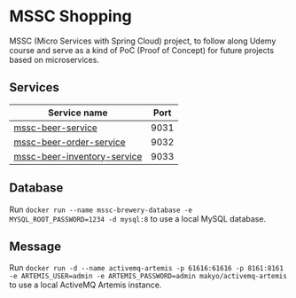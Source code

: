 # MSSC Shopping

MSSC (Micro Services with Spring Cloud) project, to follow along Udemy course and serve as a kind of PoC (Proof of
Concept) for future projects based on microservices.

## Services

| Service name                                                          | Port |
|-----------------------------------------------------------------------|------|
| [mssc-beer-service](./services/mssc-beer-service)                     | 9031 |
| [mssc-beer-order-service](./services/mssc-beer-order-service)         | 9032 |
| [mssc-beer-inventory-service](./services/mssc-beer-inventory-service) | 9033 |

## Database

Run `docker run --name mssc-brewery-database -e MYSQL_ROOT_PASSWORD=1234 -d mysql:8` to use a local MySQL database.

## Message

Run `docker run -d --name activemq-artemis -p 61616:61616 -p 8161:8161 -e ARTEMIS_USER=admin -e ARTEMIS_PASSWORD=admin makyo/activemq-artemis` to use a local ActiveMQ Artemis instance.
